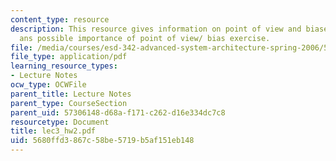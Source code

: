 ```yaml
---
content_type: resource
description: This resource gives information on point of view and biases presentations,
  ans possible importance of point of view/ bias exercise.
file: /media/courses/esd-342-advanced-system-architecture-spring-2006/5680ffd3867c58be5719b5af151eb148_lec3_hw2.pdf
file_type: application/pdf
learning_resource_types:
- Lecture Notes
ocw_type: OCWFile
parent_title: Lecture Notes
parent_type: CourseSection
parent_uid: 57306148-d68a-f171-c262-d16e334dc7c8
resourcetype: Document
title: lec3_hw2.pdf
uid: 5680ffd3-867c-58be-5719-b5af151eb148
---
```

